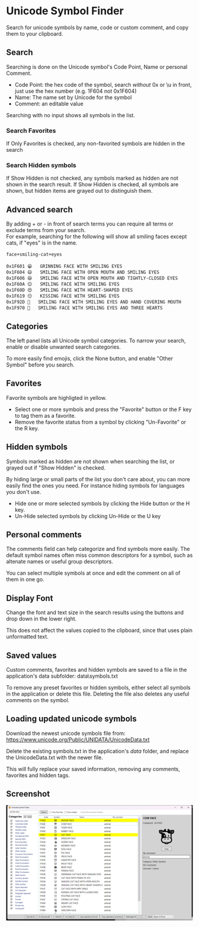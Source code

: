 # Unicode Symbol Finder

Search for unicode symbols by name, code or custom comment, and copy them to your clipboard.

## Search

Searching is done on the Unicode symbol's Code Point, Name or personal Comment.
- Code Point: the hex code of the symbol, search *without* 0x or \u in front, just use the hex number (e.g. 1F604 not 0x1F604)
- Name: The name set by Unicode for the symbol
- Comment: an editable value

Searching with no input shows all symbols in the list.

### Search Favorites
If Only Favorites is checked, any non-favorited symbols are hidden in the search

### Search Hidden symbols
If Show Hidden is not checked, any symbols marked as hidden are not shown in the search result.
If Show Hidden is checked, all symbols are shown, but hidden items are grayed out to distinguish them.

## Advanced search

By adding + or - in front of search terms you can require all terms or exclude terms from your search.  
For example, searching for the following will show all smiling faces except cats, if "eyes" is in the name.

    face+smiling-cat+eyes

    0x1F601	😁	GRINNING FACE WITH SMILING EYES
    0x1F604	😄	SMILING FACE WITH OPEN MOUTH AND SMILING EYES
    0x1F606	😆	SMILING FACE WITH OPEN MOUTH AND TIGHTLY-CLOSED EYES
    0x1F60A	😊	SMILING FACE WITH SMILING EYES
    0x1F60D	😍	SMILING FACE WITH HEART-SHAPED EYES
    0x1F619	😙	KISSING FACE WITH SMILING EYES
    0x1F92D	🤭	SMILING FACE WITH SMILING EYES AND HAND COVERING MOUTH
    0x1F970	🥰	SMILING FACE WITH SMILING EYES AND THREE HEARTS

## Categories

The left panel lists all Unicode symbol categories. To narrow your search, enable or disable unwanted search categories.

To more easily find emojis, click the None button, and enable "Other Symbol" before you search.

## Favorites

Favorite symbols are highligted in yellow.

- Select one or more symbols and press the "Favorite" button or the F key to tag them as a favorite.
- Remove the favorite status from a symbol by clicking "Un-Favorite" or the R key.

## Hidden symbols

Symbols marked as hidden are not shown when searching the list, or grayed out if "Show Hidden" is checked.

By hiding large or small parts of the list you don't care about, you can more easily find the ones you need. For instance hiding symbols for languages you don't use.  

- Hide one or more selected symbols by clicking the Hide button or the H key.
- Un-Hide selected symbols by clicking Un-Hide or the U key

## Personal comments

The comments field can help categorize and find symbols more easily. The default symbol names often miss common descriptors for a symbol, such as altenate names or useful group descriptors.

You can select multiple symbols at once and edit the comment on all of them in one go.

## Display Font

Change the font and text size in the search results using the buttons and drop down in the lower right.

This does not affect the values copied to the clipboard, since that uses plain unformatted text.

## Saved values

Custom comments, favorites and hidden symbols are saved to a file in the application's data subfolder:
    data\symbols.txt

To remove any preset favorites or hidden symbols, either select all symbols in the application or delete this file. Deleting the file also deletes any useful comments on the symbol.

## Loading updated unicode symbols

Download the newest unicode symbols file from:
https://www.unicode.org/Public/UNIDATA/UnicodeData.txt

Delete the existing symbols.txt in the application's *data* folder, and replace the UnicodeData.txt with the newer file.

This will fully replace your saved information, removing any comments, favorites and hidden tags.

## Screenshot

![Image](symbolfinder_screenshot.png)
